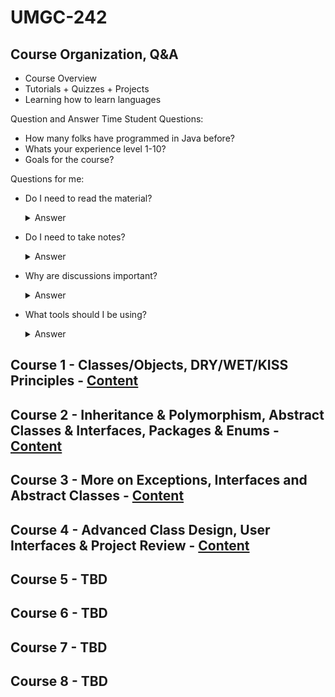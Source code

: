 # UMGC-242

## Course Organization, Q&A
- Course Overview
- Tutorials + Quizzes + Projects
- Learning how to learn languages

Question and Answer Time
Student Questions:
- How many folks have programmed in Java before? 
- Whats your experience level 1-10?
- Goals for the course?

Questions for me:
- Do I need to read the material?
    <details>
    <summary>Answer</summary>

    YES! Its an incredibly useful resource and the only way to pass the quizzes. 
    </details>
- Do I need to take notes? 
    <details>
    <summary>Answer</summary>

    I highly suggest you do and try coding along. 
    </details>
- Why are discussions important?
    <details>
    <summary>Answer</summary>

    They are extremely important, its your only chance to see other peoples answers to improve your own. 
    </details>
- What tools should I be using? 
    <details>
    <summary>Answer</summary>

    Any you wish but for Java I suggest either Eclipse or IntelliJ or Netbeans. I personally use Eclipse.
    </details>

## Course 1 - Classes/Objects, DRY/WET/KISS Principles - <a href="https://github.com/ludakhris/umgc-242/tree/master/course1" target="_blank">Content</a>
## Course 2 - Inheritance & Polymorphism, Abstract Classes & Interfaces, Packages & Enums - <a href="https://github.com/ludakhris/umgc-242/tree/master/course2" target="_blank">Content</a>
## Course 3 - More on Exceptions, Interfaces and Abstract Classes - <a href="https://github.com/ludakhris/umgc-242/tree/master/course3" target="_blank">Content</a>
## Course 4 - Advanced Class Design, User Interfaces & Project Review - <a href="https://github.com/ludakhris/umgc-242/tree/master/course4" target="_blank">Content</a>
## Course 5 - TBD
## Course 6 - TBD
## Course 7 - TBD
## Course 8 - TBD

